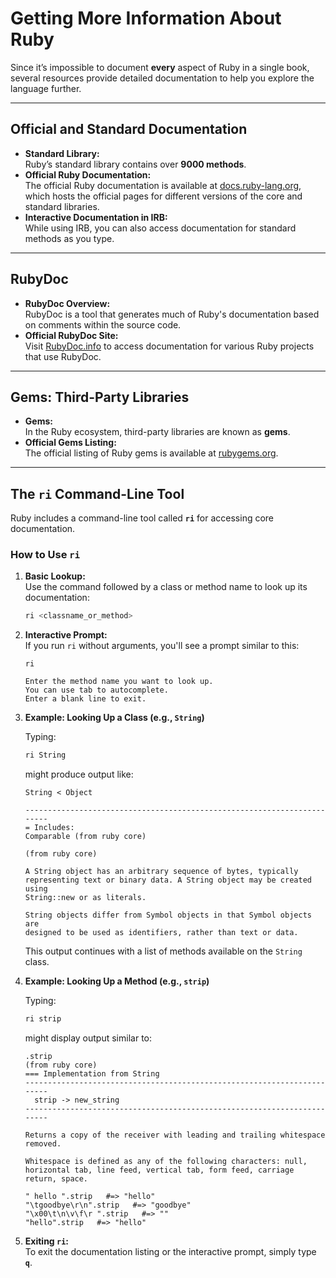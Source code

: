 
# Getting More Information About Ruby

Since it’s impossible to document **every** aspect of Ruby in a single book, several resources provide detailed documentation to help you explore the language further.

---

## Official and Standard Documentation

- **Standard Library:**  
  Ruby’s standard library contains over **9000 methods**.
- **Official Ruby Documentation:**  
  The official Ruby documentation is available at [docs.ruby-lang.org](https://docs.ruby-lang.org/), which hosts the official pages for different versions of the core and standard libraries.
- **Interactive Documentation in IRB:**  
  While using IRB, you can also access documentation for standard methods as you type.

---

## RubyDoc

- **RubyDoc Overview:**  
  RubyDoc is a tool that generates much of Ruby's documentation based on comments within the source code.
- **Official RubyDoc Site:**  
  Visit [RubyDoc.info](https://www.rubydoc.info/) to access documentation for various Ruby projects that use RubyDoc.

---

## Gems: Third-Party Libraries

- **Gems:**  
  In the Ruby ecosystem, third-party libraries are known as **gems**.
- **Official Gems Listing:**  
  The official listing of Ruby gems is available at [rubygems.org](https://rubygems.org/).

---

## The `ri` Command-Line Tool

Ruby includes a command-line tool called **`ri`** for accessing core documentation.

### How to Use `ri`

1. **Basic Lookup:**  
   Use the command followed by a class or method name to look up its documentation:

   ```bash
   ri <classname_or_method>
   ```

2. **Interactive Prompt:**  
   If you run `ri` without arguments, you'll see a prompt similar to this:

   ```
   ri

   Enter the method name you want to look up.
   You can use tab to autocomplete.
   Enter a blank line to exit.
   ```

3. **Example: Looking Up a Class (e.g., `String`)**

   Typing:

   ```bash
   ri String
   ```

   might produce output like:

   ```
   String < Object

   ------------------------------------------------------------------------
   = Includes:
   Comparable (from ruby core)

   (from ruby core)

   A String object has an arbitrary sequence of bytes, typically
   representing text or binary data. A String object may be created using
   String::new or as literals.

   String objects differ from Symbol objects in that Symbol objects are
   designed to be used as identifiers, rather than text or data.
   ```

   This output continues with a list of methods available on the `String` class.

4. **Example: Looking Up a Method (e.g., `strip`)**

   Typing:

   ```bash
   ri strip
   ```

   might display output similar to:

   ```
   .strip
   (from ruby core)
   === Implementation from String
   ------------------------------------------------------------------------
     strip -> new_string
   ------------------------------------------------------------------------

   Returns a copy of the receiver with leading and trailing whitespace removed.

   Whitespace is defined as any of the following characters: null, horizontal tab, line feed, vertical tab, form feed, carriage return, space.

   " hello ".strip   #=> "hello"
   "\tgoodbye\r\n".strip   #=> "goodbye"
   "\x00\t\n\v\f\r ".strip   #=> ""
   "hello".strip   #=> "hello"
   ```

5. **Exiting `ri`:**  
   To exit the documentation listing or the interactive prompt, simply type **`q`**.
